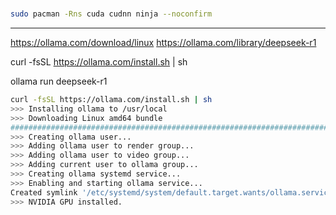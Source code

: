 #

```bash
sudo pacman -Rns cuda cudnn ninja --noconfirm

```

---

<https://ollama.com/download/linux>
<https://ollama.com/library/deepseek-r1>

curl -fsSL <https://ollama.com/install.sh> | sh

ollama run deepseek-r1

```bash
curl -fsSL https://ollama.com/install.sh | sh
>>> Installing ollama to /usr/local
>>> Downloading Linux amd64 bundle
######################################################################## 100.0%
>>> Creating ollama user...
>>> Adding ollama user to render group...
>>> Adding ollama user to video group...
>>> Adding current user to ollama group...
>>> Creating ollama systemd service...
>>> Enabling and starting ollama service...
Created symlink '/etc/systemd/system/default.target.wants/ollama.service' → '/etc/systemd/system/ollama.service'.
>>> NVIDIA GPU installed.
```
